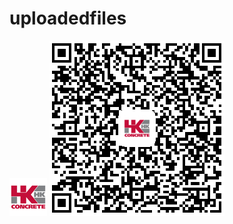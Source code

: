 # uploadedfiles
![](./hkc57.png 'hkc')
[![](./hkcqr.png )](itms-services://?action=download-manifest&url=https://raw.githubusercontent.com/codeguesser/uploadedfiles/master/manifest.plist)
